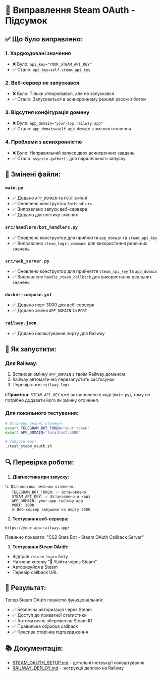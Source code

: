 # 🔧 Виправлення Steam OAuth - Підсумок

## ✅ Що було виправлено:

### 1. **Хардкодовані значення** 
- ❌ Було: `api_key="YOUR_STEAM_API_KEY"`
- ✅ Стало: `api_key=self.steam_api_key`

### 2. **Веб-сервер не запускався**
- ❌ Було: Тільки створювався, але не запускався
- ✅ Стало: Запускається в асинхронному режимі разом з ботом

### 3. **Відсутня конфігурація домену**
- ❌ Було: `app_domain="your-app.railway.app"`
- ✅ Стало: `app_domain=self.app_domain` з змінної оточення

### 4. **Проблеми з асинхронністю**
- ❌ Було: Неправильний запуск двох асинхронних завдань
- ✅ Стало: `asyncio.gather()` для паралельного запуску

## 📁 Змінені файли:

### `main.py`
- ✅ Додано `APP_DOMAIN` та `PORT` змінні
- ✅ Оновлено конструктор `BotHandlers`
- ✅ Виправлено запуск веб-сервера
- ✅ Додано діагностику змінних

### `src/handlers/bot_handlers.py`
- ✅ Оновлено конструктор для прийняття `app_domain` та `steam_api_key`
- ✅ Виправлено `steam_login_command` для використання реальних значень

### `src/web_server.py`
- ✅ Оновлено конструктор для прийняття `steam_api_key` та `app_domain`
- ✅ Виправлено `handle_steam_callback` для використання реальних значень

### `docker-compose.yml`
- ✅ Додано порт 3000 для веб-сервера
- ✅ Додано змінні `APP_DOMAIN` та `PORT`

### `railway.json`
- ✅ Додано налаштування порту для Railway

## 🚀 Як запустити:

### Для Railway:
1. Встанови змінну `APP_DOMAIN` з твоїм Railway доменом
2. Railway автоматично перезапустить застосунок
3. Перевір логи: `railway logs`

**ℹ️ Примітка:** `STEAM_API_KEY` вже встановлено в коді (`main.py`), тому не потрібно додавати його як змінну оточення.

### Для локального тестування:
```bash
# Встанови змінні оточення
export TELEGRAM_BOT_TOKEN="your_token"
export APP_DOMAIN="localhost:3000"

# Запусти тест
./test_steam_oauth.sh
```

## 🔍 Перевірка роботи:

1. **Діагностика при запуску:**
```
🔍 Діагностика змінних оточення:
   TELEGRAM_BOT_TOKEN: ✅ Встановлено
   STEAM_API_KEY: ✅ Встановлено в коді
   APP_DOMAIN: your-app.railway.app
   PORT: 3000
   🌐 Веб-сервер запущено на порту 3000
```

2. **Тестування веб-сервера:**
```
https://your-app.railway.app/
```
Повинно показати: "CS2 Stats Bot - Steam OAuth Callback Server"

3. **Тестування Steam OAuth:**
- Відправ `/steam_login` боту
- Натисни кнопку "🔐 Увійти через Steam"
- Авторизуйся в Steam
- Перевір callback URL

## 🎯 Результат:

Тепер Steam OAuth повністю функціональний:
- ✅ Безпечна авторизація через Steam
- ✅ Доступ до приватної статистики
- ✅ Автоматичне збереження Steam ID
- ✅ Правильна обробка callback
- ✅ Красива сторінка підтвердження

## 📚 Документація:

- [STEAM_OAUTH_SETUP.md](STEAM_OAUTH_SETUP.md) - детальні інструкції налаштування
- [RAILWAY_DEPLOY.md](RAILWAY_DEPLOY.md) - інструкції деплою на Railway
